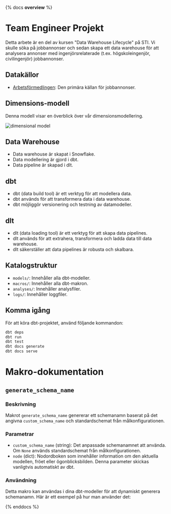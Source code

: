 {% docs __overview__ %}

# Team Engineer Projekt

Detta arbete är en del av kursen "Data Warehouse Lifecycle" på STI. 
Vi skulle söka på jobbannonser och sedan skapa ett data warehouse för att analysera annonser med ingenjörsrelaterade (t.ex. högskoleingenjör, civilingenjör) jobbannonser.

## Datakällor
- [Arbetsförmedlingen](https://www.arbetsformedlingen.se): Den primära källan för jobbannonser.

## Dimensions-modell
Denna modell visar en överblick över vår dimensionsmodellering.

![dimensional model](assets/team_engineer_job_ads.png)

## Data Warehouse
- Data warehouse är skapat i Snowflake.
- Data modellering är gjord i dbt.
- Data pipeline är skapad i dlt.

## dbt
- dbt (data build tool) är ett verktyg för att modellera data.
- dbt används för att transformera data i data warehouse.
- dbt möjliggör versionering och testning av datamodeller.

## dlt
- dlt (data loading tool) är ett verktyg för att skapa data pipelines.
- dlt används för att extrahera, transformera och ladda data till data warehouse.
- dlt säkerställer att data pipelines är robusta och skalbara.

## Katalogstruktur

- `models/`: Innehåller alla dbt-modeller.
- `macros/`: Innehåller alla dbt-makron.
- `analyses/`: Innehåller analysfiler.
- `logs/`: Innehåller loggfiler.

## Komma igång

För att köra dbt-projektet, använd följande kommandon:

```sh
dbt deps
dbt run
dbt test
dbt docs generate
dbt docs serve
```

# Makro-dokumentation

## `generate_schema_name`

### Beskrivning

Makrot `generate_schema_name` genererar ett schemanamn baserat på det angivna `custom_schema_name` och standardschemat från målkonfigurationen.

### Parametrar

- `custom_schema_name` (string): Det anpassade schemanamnet att använda. Om `None` används standardschemat från målkonfigurationen.
- `node` (dict): Nodordboken som innehåller information om den aktuella modellen, fröet eller ögonblicksbilden. Denna parameter skickas vanligtvis automatiskt av dbt.

### Användning

Detta makro kan användas i dina dbt-modeller för att dynamiskt generera schemanamn. Här är ett exempel på hur man använder det:

{% enddocs %}